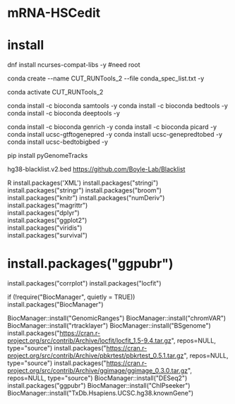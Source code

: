 # mRNA-HSCedit

# install
dnf install ncurses-compat-libs  -y #need root


 
conda create --name CUT_RUNTools_2 --file conda_spec_list.txt  -y

conda activate CUT_RUNTools_2

conda install -c bioconda samtools -y
conda install -c bioconda bedtools -y
conda install -c bioconda deeptools -y

conda install -c bioconda genrich  -y
conda install -c bioconda picard  -y
conda install ucsc-gtftogenepred -y
conda install ucsc-genepredtobed -y
conda install ucsc-bedtobigbed -y

pip install pyGenomeTracks


hg38-blacklist.v2.bed  https://github.com/Boyle-Lab/Blacklist

R
install.packages('XML')
install.packages("stringi")
install.packages("stringr")
install.packages("broom") 
install.packages("knitr") 
install.packages("numDeriv") 
install.packages("magrittr")  
install.packages("dplyr")     
install.packages("ggplot2")    
install.packages("viridis")    
install.packages("survival") 
# install.packages("ggpubr") 
install.packages("corrplot") 
install.packages("locfit") 
   
if (!require("BiocManager", quietly = TRUE))
    install.packages("BiocManager")


BiocManager::install("GenomicRanges")
BiocManager::install("chromVAR")
BiocManager::install("rtracklayer")
BiocManager::install("BSgenome")
install.packages("https://cran.r-project.org/src/contrib/Archive/locfit/locfit_1.5-9.4.tar.gz", repos=NULL, type="source")
install.packages("https://cran.r-project.org/src/contrib/Archive/pbkrtest/pbkrtest_0.5.1.tar.gz", repos=NULL, type="source")
install.packages("https://cran.r-project.org/src/contrib/Archive/ggimage/ggimage_0.3.0.tar.gz", repos=NULL, type="source")
BiocManager::install("DESeq2")
install.packages("ggpubr")
BiocManager::install("ChIPseeker")
BiocManager::install("TxDb.Hsapiens.UCSC.hg38.knownGene")

